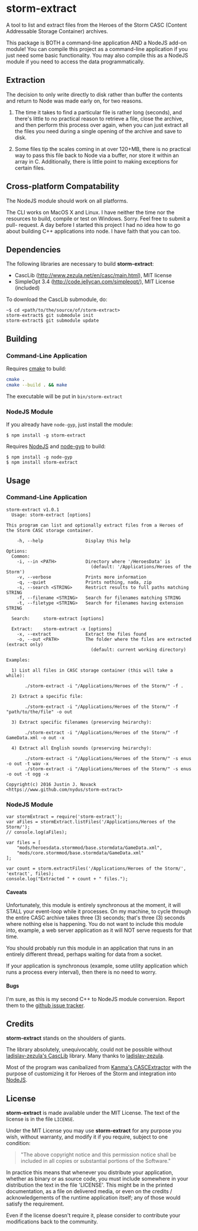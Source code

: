 # storm-extract

A tool to list and extract files from the Heroes of the Storm CASC (Content
Addressable Storage Container) archives.

This package is BOTH a command-line application AND a NodeJS add-on module! You
can compile this project as a command-line application if you just need some
basic functionality.  You may also compile this as a NodeJS module if you need
to access the data programmatically.


## Extraction

The decision to only write directly to disk rather than buffer the contents and
return to Node was made early on, for two reasons.

1. The time it takes to find a particular file is rather long (seconds), and
there's little to no practical reason to retrieve a file, close the archive,
and then perform this process over again, when you can just extract all the
files you need during a single opening of the archive and save to disk.

2. Some files tip the scales coming in at over 120+MB, there is no practical
way to pass this file back to Node via a buffer, nor store it within an array
in C. Additionally, there is little point to making exceptions for certain
files.


## Cross-platform Compatability

The NodeJS module should work on all platforms.

The CLI works on MacOS X and Linux.  I have neither the time nor the resources
to build, compile or test on Windows.  Sorry.  Feel free to submit a pull-
request.  A day before I started this project I had no idea how to go about
building C++ applications into node.  I have faith that you can too.


## Dependencies

The following libraries are necessary to build **storm-extract**:

* CascLib (http://www.zezula.net/en/casc/main.html), MIT license
* SimpleOpt 3.4 (http://code.jellycan.com/simpleopt/), MIT License (included)

To download the CascLib submodule, do:

    ~$ cd <path/to/the/source/of/storm-extract>
    storm-extract$ git submodule init
    storm-extract$ git submodule update


## Building

### Command-Line Application

Requires <a href="http://www.cmake.org/">cmake</a> to build:

```sh
cmake .
cmake --build . && make
```

The executable will be put in `bin/storm-extract`

### NodeJS Module

If you already have `node-gyp`, just install the module:

    $ npm install -g storm-extract

Requires <a href="https://www.nodejs.org/>">NodeJS</a> and
<a href="https://www.npmjs.com/package/node-gyp">node-gyp</a> to build:

    $ npm install -g node-gyp
    $ npm install storm-extract


## Usage

### Command-Line Application

```
storm-extract v1.0.1
  Usage: storm-extract [options]

This program can list and optionally extract files from a Heroes of the Storm CASC storage container.

    -h, --help                Display this help

Options:
  Common:
    -i, --in <PATH>           Directory where '/HeroesData' is
                                (default: '/Applications/Heroes of the Storm')
    -v, --verbose             Prints more information
    -q, --quiet               Prints nothing, nada, zip
    -s, --search <STRING>     Restrict results to full paths matching STRING
    -f, --filename <STRING>   Search for filenames matching STRING
    -t, --filetype <STRING>   Search for filenames having extension STRING

  Search:     storm-extract [options]

  Extract:    storm-extract -x [options]
    -x, --extract             Extract the files found
    -o, --out <PATH>          The folder where the files are extracted (extract only)
                                (default: current working directory)

Examples:

  1) List all files in CASC storage container (this will take a while):

       ./storm-extract -i "/Applications/Heroes of the Storm/" -f .

  2) Extract a specific file:

       ./storm-extract -i "/Applications/Heroes of the Storm/" -f "path/to/the/file" -o out

  3) Extract specific filenames (preserving heirarchy):

       ./storm-extract -i "/Applications/Heroes of the Storm/" -f GameData.xml -o out -x

  4) Extract all English sounds (preserving heirarchy):

       ./storm-extract -i "/Applications/Heroes of the Storm/" -s enus -o out -t wav -x
       ./storm-extract -i "/Applications/Heroes of the Storm/" -s enus -o out -t ogg -x

Copyright(c) 2016 Justin J. Novack <https://www.github.com/nydus/storm-extract>
```

### NodeJS Module

    var stormExtract = require('storm-extract');
    var aFiles = stormExtract.listFiles('/Applications/Heroes of the Storm/');
    // console.log(aFiles);

    var files = [
        "mods/heroesdata.stormmod/base.stormdata/GameData.xml",
        "mods/core.stormmod/base.stormdata/GameData.xml"
    ];

    var count = storm.extractFiles('/Applications/Heroes of the Storm/', 'extract', files);
    console.log("Extracted " + count + " files.");

#### Caveats

Unfortunately, this module is entirely synchronous at the moment, it will STALL
your event-loop while it processes.  On my machine, to cycle through the entire
CASC archive takes three (3) seconds; that's three (3) seconds where nothing else
is happening.  You do not want to include this module into, example, a web
server application as it will NOT serve requests for that time.

You should probably run this module in an application that runs in an entirely
different thread, perhaps waiting for data from a socket.

If your application is synchronous (example, some utility application which runs
a process every interval), then there is no need to worry.

#### Bugs

I'm sure, as this is my second C++ to NodeJS module conversion.  Report them to
the [github issue tracker](https://github.com/jnovack/storm-extract/issues).


## Credits

**storm-extract** stands on the shoulders of giants.

The library absolutely, unequivocably, could not be possible without
[ladislav-zezula's CascLib](https://github.com/ladislav-zezula/CascLib)
library.  Many thanks to [ladislav-zezula](https://github.com/ladislav-zezula).

Most of the program was canibalized from
[Kanma's CASCExtractor](https://github.com/Kanma/CASCExtractor/) with the
purpose of customizing it for Heroes of the Storm and integration into
[NodeJS](https://www.nodejs.org).


## License

**storm-extract** is made available under the MIT License. The text of the
license is in the file `LICENSE`.

Under the MIT License you may use **storm-extract** for any purpose you wish,
without warranty, and modify it if you require, subject to one condition:

>   "The above copyright notice and this permission notice shall be included in
>   all copies or substantial portions of the Software."

In practice this means that whenever you distribute your application, whether
as binary or as source code, you must include somewhere in your distribution
the text in the file 'LICENSE'. This might be in the printed documentation, as
a file on delivered media, or even on the credits / acknowledgements of the
runtime application itself; any of those would satisfy the requirement.

Even if the license doesn't require it, please consider to contribute your
modifications back to the community.
